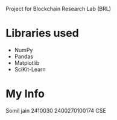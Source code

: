 Project for Blockchain Research Lab (BRL) 

# Libraries used
- NumPy
- Pandas
- Matplotlib
- SciKit-Learn

# My Info
Somil jain
2410030
2400270100174
CSE
